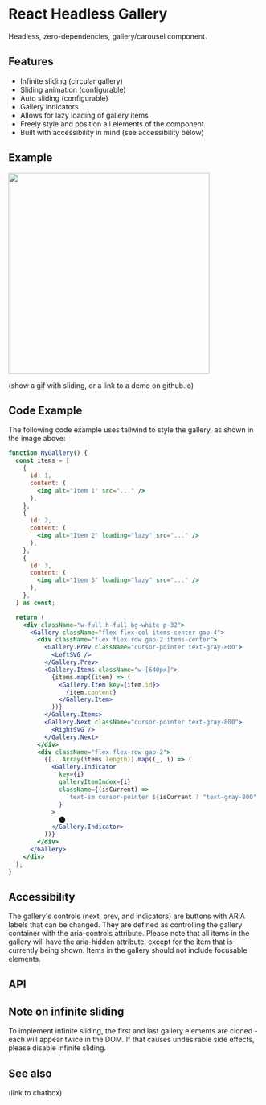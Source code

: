 # React Headless Gallery

Headless, zero-dependencies, gallery/carousel component.

## Features

- Infinite sliding (circular gallery)
- Sliding animation (configurable)
- Auto sliding (configurable)
- Gallery indicators
- Allows for lazy loading of gallery items
- Freely style and position all elements of the component
- Built with accessibility in mind (see accessibility below)

## Example

<img src="https://s3.eu-west-1.amazonaws.com/simple.kanban/gallery1.jpg" width="400" />

(show a gif with sliding, or a link to a demo on github.io)

## Code Example

The following code example uses tailwind to style the gallery, as shown in the image above:

```jsx
function MyGallery() {
  const items = [
    {
      id: 1,
      content: (
        <img alt="Item 1" src="..." />
      ),
    },
    {
      id: 2,
      content: (
        <img alt="Item 2" loading="lazy" src="..." />
      ),
    },
    {
      id: 3,
      content: (
        <img alt="Item 3" loading="lazy" src="..." />
      ),
    },
  ] as const;

  return (
    <div className="w-full h-full bg-white p-32">
      <Gallery className="flex flex-col items-center gap-4">
        <div className="flex flex-row gap-2 items-center">
          <Gallery.Prev className="cursor-pointer text-gray-800">
            <LeftSVG />
          </Gallery.Prev>
          <Gallery.Items className="w-[640px]">
            {items.map((item) => (
              <Gallery.Item key={item.id}>
                {item.content}
              </Gallery.Item>
            ))}
          </Gallery.Items>
          <Gallery.Next className="cursor-pointer text-gray-800">
            <RightSVG />
          </Gallery.Next>
        </div>
        <div className="flex flex-row gap-2">
          {[...Array(items.length)].map((_, i) => (
            <Gallery.Indicator
              key={i}
              galleryItemIndex={i}
              className={(isCurrent) =>
                `text-sm cursor-pointer ${isCurrent ? "text-gray-800" : "text-gray-300"}`
              }
            >
              ⬤
            </Gallery.Indicator>
          ))}
        </div>
      </Gallery>
    </div>
  );
}
```


## Accessibility

The gallery's controls (next, prev, and indicators) are buttons with ARIA labels that can be changed. They are defined as controlling the gallery container with the aria-controls attribute. Please note that all items in the gallery will have the aria-hidden attribute, except for the item that is currently being shown. Items in the gallery should not include focusable elements.

## API

## Note on infinite sliding

To implement infinite sliding, the first and last gallery elements are cloned - each will appear twice in the DOM. If that causes undesirable side effects, please disable infinite sliding.

## See also
(link to chatbox)
